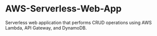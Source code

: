 # AWS-Serverless-Web-App
Serverless web application that performs CRUD operations using AWS Lambda, API Gateway, and DynamoDB.
